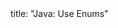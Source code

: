 <frontmatter>
title: "Java: Use Enums"
</frontmatter>

<include src="unit-inPage-asFlat.md" boilerplate />
